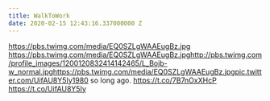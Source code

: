 ```yaml
---
title: WalkToWork
date: 2020-02-15 12:43:16.337000000 Z
---
```


 https://pbs.twimg.com/media/EQ0SZLgWAAEugBz.jpg https://pbs.twimg.com/media/EQ0SZLgWAAEugBz.jpghttp://pbs.twimg.com/profile_images/1200120832414142465/L_Bojb-w_normal.jpghttps://pbs.twimg.com/media/EQ0SZLgWAAEugBz.jpgpic.twitter.com/UifAU8Y5Iy1980 so long ago. https://t.co/7B7nOxXHcP https://t.co/UifAU8Y5Iy